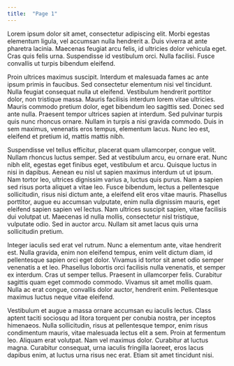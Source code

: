 ```yaml
---
title:  "Page 1"
---
```


Lorem ipsum dolor sit amet, consectetur adipiscing elit. Morbi egestas elementum ligula, vel accumsan nulla hendrerit a. Duis viverra at ante pharetra lacinia. Maecenas feugiat arcu felis, id ultricies dolor vehicula eget. Cras quis felis urna. Suspendisse id vestibulum orci. Nulla facilisi. Fusce convallis ut turpis bibendum eleifend.

Proin ultrices maximus suscipit. Interdum et malesuada fames ac ante ipsum primis in faucibus. Sed consectetur elementum nisi vel tincidunt. Nulla feugiat consequat nulla ut eleifend. Vestibulum hendrerit porttitor dolor, non tristique massa. Mauris facilisis interdum lorem vitae ultricies. Mauris commodo pretium dolor, eget bibendum leo sagittis sed. Donec sed ante nulla. Praesent tempor ultrices sapien at interdum. Sed pulvinar turpis quis nunc rhoncus ornare. Nullam in turpis a nisi gravida commodo. Duis in sem maximus, venenatis eros tempus, elementum lacus. Nunc leo est, eleifend et pretium id, mattis mattis nibh.

Suspendisse vel tellus efficitur, placerat quam ullamcorper, congue velit. Nullam rhoncus luctus semper. Sed at vestibulum arcu, eu ornare erat. Nunc nibh elit, egestas eget finibus eget, vestibulum et arcu. Quisque luctus in nisi in dapibus. Aenean eu nisl ut sapien maximus interdum ut ut ipsum. Nam tortor leo, ultrices dignissim varius a, luctus quis purus. Nam a sapien sed risus porta aliquet a vitae leo. Fusce bibendum, lectus a pellentesque sollicitudin, risus nisi dictum ante, a eleifend elit eros vitae mauris. Phasellus porttitor, augue eu accumsan vulputate, enim nulla dignissim mauris, eget eleifend sapien sapien vel lectus. Nam ultrices suscipit sapien, vitae facilisis dui volutpat ut. Maecenas id nulla mollis, consectetur nisl tristique, vulputate odio. Sed in auctor arcu. Nullam sit amet lacus quis urna sollicitudin pretium.

Integer iaculis sed erat vel rutrum. Nunc a elementum ante, vitae hendrerit est. Nulla gravida, enim non eleifend tempus, enim velit dictum diam, id pellentesque sapien orci eget dolor. Vivamus id tortor sit amet odio semper venenatis a et leo. Phasellus lobortis orci facilisis nulla venenatis, et semper ex interdum. Cras ut semper tellus. Praesent in ullamcorper felis. Curabitur sagittis quam eget commodo commodo. Vivamus sit amet mollis quam. Nulla ac erat congue, convallis dolor auctor, hendrerit enim. Pellentesque maximus luctus neque vitae eleifend.

Vestibulum et augue a massa ornare accumsan eu iaculis lectus. Class aptent taciti sociosqu ad litora torquent per conubia nostra, per inceptos himenaeos. Nulla sollicitudin, risus at pellentesque tempor, enim risus condimentum mauris, vitae malesuada lectus elit a sem. Proin at fermentum leo. Aliquam erat volutpat. Nam vel maximus dolor. Curabitur at luctus magna. Curabitur consequat, urna iaculis fringilla laoreet, eros lacus dapibus enim, at luctus urna risus nec erat. Etiam sit amet tincidunt nisi.
